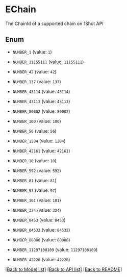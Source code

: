 # EChain

The ChainId of a supported chain on 1Shot API

## Enum

* `NUMBER_1` (value: `1`)

* `NUMBER_11155111` (value: `11155111`)

* `NUMBER_42` (value: `42`)

* `NUMBER_137` (value: `137`)

* `NUMBER_43114` (value: `43114`)

* `NUMBER_43113` (value: `43113`)

* `NUMBER_80002` (value: `80002`)

* `NUMBER_100` (value: `100`)

* `NUMBER_56` (value: `56`)

* `NUMBER_1284` (value: `1284`)

* `NUMBER_42161` (value: `42161`)

* `NUMBER_10` (value: `10`)

* `NUMBER_592` (value: `592`)

* `NUMBER_81` (value: `81`)

* `NUMBER_97` (value: `97`)

* `NUMBER_101` (value: `101`)

* `NUMBER_324` (value: `324`)

* `NUMBER_8453` (value: `8453`)

* `NUMBER_84532` (value: `84532`)

* `NUMBER_88888` (value: `88888`)

* `NUMBER_11297108109` (value: `11297108109`)

* `NUMBER_42220` (value: `42220`)

[[Back to Model list]](../README.md#documentation-for-models) [[Back to API list]](../README.md#documentation-for-api-endpoints) [[Back to README]](../README.md)


